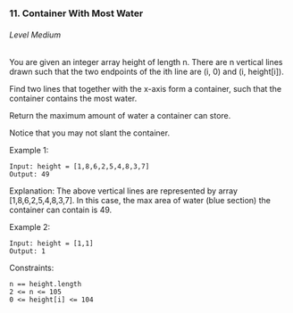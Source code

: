 ### 11. Container With Most Water

###### Level Medium

You are given an integer array height of length n. 
There are n vertical lines drawn such that the two endpoints of the ith line are (i, 0) and (i, height[i]).

Find two lines that together with the x-axis form a container, such that the container contains the most water.

Return the maximum amount of water a container can store.

Notice that you may not slant the container.

 
Example 1:

```JS
Input: height = [1,8,6,2,5,4,8,3,7]
Output: 49
```

Explanation: The above vertical lines are represented by array [1,8,6,2,5,4,8,3,7]. 
In this case, the max area of water (blue section) the container can contain is 49.


Example 2:
```JS
Input: height = [1,1]
Output: 1
```

Constraints:
```JS
n == height.length
2 <= n <= 105
0 <= height[i] <= 104
```